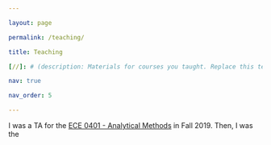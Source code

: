 ```yaml
---

layout: page

permalink: /teaching/

title: Teaching

[//]: # (description: Materials for courses you taught. Replace this text with your description.)

nav: true

nav_order: 5

---
```



I was a TA for the [ECE 0401 - Analytical Methods](https://www.coursicle.com/pitt/courses/ECE/0401/) in Fall 2019. Then,
I was the 
